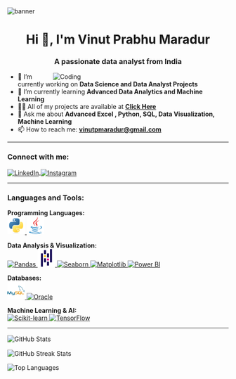 <img align="center" alt="banner" width="1300" src="https://camo.githubusercontent.com/0df99aee6ea5d0ce30a7f134648f6e12ca395d3d7ec1519029bb737afc828ea9/68747470733a2f2f6173312e667463646e2e6e65742f76322f6a70672f30322f34322f38332f33382f313030305f465f3234323833333835375f72734c41585670576f53734b4d4f74396e35424362344952644e5275705138582e6a7067">

<h1 align="center">Hi 👋, I'm Vinut Prabhu Maradur</h1>
<h3 align="center">A passionate data analyst from India</h3>
<img align="right" alt="Coding" width="400" src="https://camo.githubusercontent.com/2366b34bb903c09617990fb5fff4622f3e941349e846ddb7e73df872a9d21233/68747470733a2f2f63646e2e6472696262626c652e636f6d2f75736572732f3733303730332f73637265656e73686f74732f363538313234332f6176656e746f2e676966">


- 🔭 I’m currently working on **Data Science and Data Analyst Projects**
- 🌱 I’m currently learning **Advanced Data Analytics and Machine Learning**
- 👨‍💻 All of my projects are available at
      [**Click Here**](https://github.com/vinutmaradur?tab=repositories)
- 💬 Ask me about **Advanced Excel , Python, SQL, Data Visualization, Machine Learning**
- 📫 How to reach me: **vinutpmaradur@gmail.com**

---

<h3 align="left">Connect with me:</h3>
<p align="left">
  <a href="https://linkedin.com/in/vinut-maradur" target="blank">
    <img align="center" src="https://raw.githubusercontent.com/rahuldkjain/github-profile-readme-generator/master/src/images/icons/Social/linked-in-alt.svg" alt="LinkedIn" height="30" width="40" />
  </a>
  <a href="https://instagram.com/vinut_2001" target="blank">
    <img align="center" src="https://raw.githubusercontent.com/rahuldkjain/github-profile-readme-generator/master/src/images/icons/Social/instagram.svg" alt="Instagram" height="30" width="40" />
  </a>
</p>

---

<h3 align="left">Languages and Tools:</h3>
<p align="left">
  <strong>Programming Languages:</strong><br>
  <a href="https://www.python.org" target="_blank" rel="noreferrer">
    <img src="https://raw.githubusercontent.com/devicons/devicon/master/icons/python/python-original.svg" alt="Python" width="40" height="40" />
  </a>
  <a href="https://www.java.com" target="_blank" rel="noreferrer">
    <img src="https://raw.githubusercontent.com/devicons/devicon/master/icons/java/java-original.svg" alt="Java" width="40" height="40" />
  </a>
  <br>

  <strong>Data Analysis & Visualization:</strong><br>
  <a href="https://support.microsoft.com/en-us/excel" target="_blank" rel="noreferrer">
    <img src="https://upload.wikimedia.org/wikipedia/commons/thumb/3/34/Microsoft_Office_Excel_%282019%E2%80%93present%29.svg/2203px-Microsoft_Office_Excel_%282019%E2%80%93present%29.svg.png" alt="Pandas" width="40" height="40" />
  </a>
  <a href="https://pandas.pydata.org/" target="_blank" rel="noreferrer">
    <img src="https://raw.githubusercontent.com/devicons/devicon/2ae2a900d2f041da66e950e4d48052658d850630/icons/pandas/pandas-original.svg" alt="Pandas" width="40" height="40" />
  </a>
  <a href="https://seaborn.pydata.org/" target="_blank" rel="noreferrer">
    <img src="https://seaborn.pydata.org/_images/logo-mark-lightbg.svg" alt="Seaborn" width="40" height="40" />
  </a>
  <a href="https://matplotlib.org/" target="_blank" rel="noreferrer">
    <img src="https://upload.wikimedia.org/wikipedia/commons/8/84/Matplotlib_icon.svg" alt="Matplotlib" width="40" height="40" />
  </a>
  <a href="https://powerbi.microsoft.com/" target="_blank" rel="noreferrer">
    <img src="https://upload.wikimedia.org/wikipedia/commons/c/cf/New_Power_BI_Logo.svg" alt="Power BI" width="40" height="40" />
  </a>
  <br>

  <strong>Databases:</strong><br>
  <a href="https://www.mysql.com/" target="_blank" rel="noreferrer">
    <img src="https://raw.githubusercontent.com/devicons/devicon/master/icons/mysql/mysql-original-wordmark.svg" alt="MySQL" width="40" height="40" />
  </a>
  <a href="https://www.w3schools.com/sql/sql_quickref.asp" target="_blank" rel="noreferrer">
    <img src="https://cdn.prod.website-files.com/61ddd0b42c51f89b7de1e910/6697e5d70e6b50dbe5bbe3dd_6697e36f9a2e61c3f9a3c850_SQL.jpeg" alt="Oracle" width="40" height="40" />
  </a>
  <br>

  <strong>Machine Learning & AI:</strong><br>
  <a href="https://scikit-learn.org/" target="_blank" rel="noreferrer">
    <img src="https://upload.wikimedia.org/wikipedia/commons/0/05/Scikit_learn_logo_small.svg" alt="Scikit-learn" width="40" height="40" />
  </a>
  <a href="https://www.tensorflow.org" target="_blank" rel="noreferrer">
    <img src="https://www.vectorlogo.zone/logos/tensorflow/tensorflow-icon.svg" alt="TensorFlow" width="40" height="40" />
  </a>
  <br>
</p>

---

<p>
  <img align="center" src="https://github-readme-stats.vercel.app/api?username=vinutmaradur&show_icons=true&locale=en" alt="GitHub Stats" />
</p>
<p>
  <img align="center" src="https://streak-stats.demolab.com/?user=vinutmaradur&v=1" alt="GitHub Streak Stats" />
</p>
<p>
  <img align="center" src="https://github-readme-stats.vercel.app/api/top-langs?username=vinutmaradur&show_icons=true&locale=en&layout=compact" alt="Top Languages" / >
</p>
